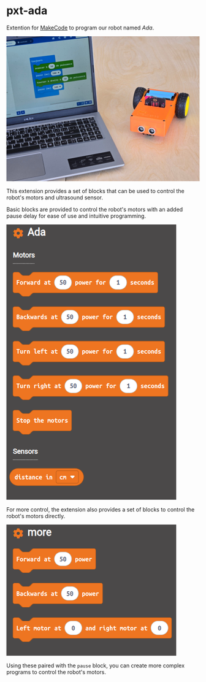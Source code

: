 # pxt-ada

Extention for [MakeCode](https://makecode.com/) to program our robot named *Ada*.

![Ada and laptop](./static/libs/thumbnail.jpg)

This extension provides a set of blocks that can be used to control the robot's motors and ultrasound sensor.

Basic blocks are provided to control the robot's motors with an added pause delay for ease of use and intuitive programming.

![Blocks](./static/libs/overview.png)

For more control, the extension also provides a set of blocks to control the robot's motors directly.

![More Blocks](./static/libs/overview_more.png)

Using these paired with the `pause` block, you can create more complex programs to control the robot's motors.